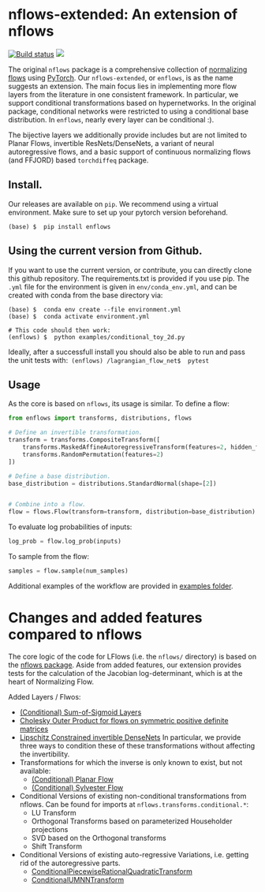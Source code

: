 # nflows-extended: An extension of nflows

<a href="https://github.com/FabricioArendTorres/enflows/actions/workflows/build_lint_test.yml"><img src="https://github.com/FabricioArendTorres/enflows/actions/workflows/build_lint_test.yml/badge.svg" alt="Build status"></a>
<a href="https://codecov.io/gh/FabricioArendTorres/enflows" >
<img src="https://codecov.io/gh/FabricioArendTorres/enflows/graph/badge.svg?token=UPQ2ZNQ6G4"/>
</a>

The original `nflows` package is a comprehensive collection of [normalizing flows](https://arxiv.org/abs/1912.02762) using [PyTorch](https://pytorch.org).
Our `nflows-extended`, or `enflows`, is as the name suggests an extension. 
The main focus lies in implementing more flow layers from the literature in one consistent framework.
In particular, we support conditional transformations based on hypernetworks.
In the original package, conditional networks were restricted to using a conditional base distribution. In `enflows`, nearly every layer can be conditional :).

The bijective layers we additionally provide includes but are not limited to Planar Flows, invertible ResNets/DenseNets, a variant of neural autoregressive flows, and a basic support of continuous normalizing flows (and FFJORD) based `torchdiffeq` package.


## Install.
Our releases are available on `pip`.
We recommend using a virtual environment.
Make sure to set up your pytorch version beforehand.

```
(base) $  pip install enflows
```

## Using the current version from Github.
If you want to use the current version, or contribute, you can directly clone this github repository.
The requirements.txt is provided if you use pip.
The `.yml` file for the environment is given in `env/conda_env.yml`, and can be created with conda from the base directory via:

```
(base) $  conda env create --file environment.yml
(base) $  conda activate environment.yml

# This code should then work:
(enflows) $  python examples/conditional_toy_2d.py
```

Ideally, after a successfull install you should also  be able to run and pass the unit tests with:` 
(enflows) /lagrangian_flow_net$  pytest
`

## Usage

As the core is based on `nflows`, its usage is similar. To define a flow:

```python
from enflows import transforms, distributions, flows

# Define an invertible transformation.
transform = transforms.CompositeTransform([
    transforms.MaskedAffineAutoregressiveTransform(features=2, hidden_features=4),
    transforms.RandomPermutation(features=2)
])

# Define a base distribution.
base_distribution = distributions.StandardNormal(shape=[2])


# Combine into a flow.
flow = flows.Flow(transform=transform, distribution=base_distribution)
```

To evaluate log probabilities of inputs:
```python
log_prob = flow.log_prob(inputs)
```

To sample from the flow:
```python
samples = flow.sample(num_samples)
```

Additional examples of the workflow are provided in [examples folder](examples/).
# Changes and added features compared to nflows
The core logic of the code for LFlows (i.e. the `nflows/` directory) is based on the [nflows package](https://github.com/bayesiains/nflows).
Aside from added features, our extension provides tests for the calculation of the Jacobian log-determinant, which is at the heart of Normalizing Flow.

Added Layers / Flwos:

- [(Conditional) Sum-of-Sigmoid Layers](https://arxiv.org/abs/2306.07255)
- [Cholesky Outer Product for flows on symmetric positive definite matrices](https://arxiv.org/abs/2306.07255)
- [Lipschitz Constrained invertible DenseNets](https://arxiv.org/abs/2010.02125)
  In particular, we provide three ways to condition these of these transformations without affecting the invertibility.
- Transformations for which the inverse is only known to exist, but not available: 
  - [(Conditional) Planar Flow](https://arxiv.org/abs/1912.02762) 
  - [(Conditional) Sylvester Flow](https://arxiv.org/abs/1803.05649)
- Conditional Versions of existing non-conditional transformations from nflows. Can be found for imports at `nflows.transforms.conditional.*`:
    - LU Transform
    - Orthogonal Transforms based on parameterized Householder projections
    - SVD based on the Orthogonal transforms
    - Shift Transform
- Conditional Versions of existing auto-regressive Variations, i.e. getting rid of the autoregressive parts.
    - [ConditionalPiecewiseRationalQuadraticTransform](https://proceedings.neurips.cc/paper/2019/hash/7ac71d433f282034e088473244df8c02-Abstract.html)
    - [ConditionalUMNNTransform](https://arxiv.org/abs/1908.05164)
